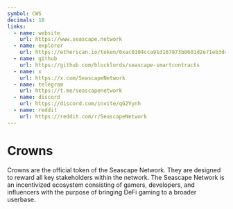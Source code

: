 ```yaml
---
symbol: CWS
decimals: 18
links:
  - name: website
    url: https://www.seascape.network
  - name: explorer
    url: https://etherscan.io/token/0xac0104cca91d167873b8601d2e71eb3d4d8c33e0
  - name: github
    url: https://github.com/blocklords/seascape-smartcontracts
  - name: x
    url: https://x.com/SeascapeNetwork
  - name: telegram
    url: https://t.me/seascapenetwork
  - name: discord
    url: https://discord.com/invite/qG2Vynh
  - name: reddit
    url: https://reddit.com/r/SeascapeNetwork
---
```


# Crowns

Crowns are the official token of the Seascape Network. They are designed to reward all key stakeholders within the network. The Seascape Network is an incentivized ecosystem consisting of gamers, developers, and influencers with the purpose of bringing DeFi gaming to a broader userbase.

